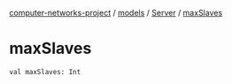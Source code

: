 [computer-networks-project](../../index.md) / [models](../index.md) / [Server](index.md) / [maxSlaves](./max-slaves.md)

# maxSlaves

`val maxSlaves: Int`